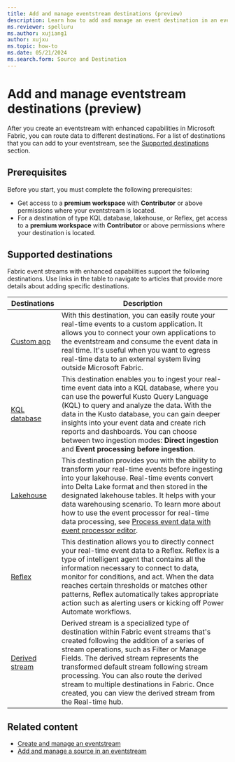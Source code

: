 ```yaml
---
title: Add and manage eventstream destinations (preview)
description: Learn how to add and manage an event destination in an eventstream with enhanced capabilities. 
ms.reviewer: spelluru
ms.author: xujiang1
author: xujxu
ms.topic: how-to
ms.date: 05/21/2024
ms.search.form: Source and Destination
---
```


# Add and manage eventstream destinations (preview)
After you create an eventstream with enhanced capabilities in Microsoft Fabric, you can route data to different destinations. For a list of destinations that you can add to your eventstream, see the [Supported destinations](#supported-destinations) section.

## Prerequisites

Before you start, you must complete the following prerequisites:

- Get access to a **premium workspace** with **Contributor** or above permissions where your eventstream is located.
- For a destination of type KQL database, lakehouse, or Reflex, get access to a **premium workspace** with **Contributor** or above permissions where your destination is located.

## Supported destinations

Fabric event streams with enhanced capabilities support the following destinations. Use links in the table to navigate to articles that provide more details about adding specific destinations.

| Destinations          | Description |
| --------------- | ---------- |
| [Custom app](add-destination-custom-app-enhanced.md) | With this destination, you can easily route your real-time events to a custom application. It allows you to connect your own applications to the eventstream and consume the event data in real time. It's useful when you want to egress real-time data to an external system living outside Microsoft Fabric.  |
| [KQL database](add-destination-kql-database,md) | This destination enables you to ingest your real-time event data into a KQL database, where you can use the powerful Kusto Query Language (KQL) to query and analyze the data. With the data in the Kusto database, you can gain deeper insights into your event data and create rich reports and dashboards. You can choose between two ingestion modes: **Direct ingestion** and **Event processing before ingestion**.|
| [Lakehouse](add-destination-lakehouse.md) | This destination provides you with the ability to transform your real-time events before ingesting into your lakehouse. Real-time events convert into Delta Lake format and then stored in the designated lakehouse tables. It helps with your data warehousing scenario. To learn more about how to use the event processor for real-time data processing, see [Process event data with event processor editor](./process-events-using-event-processor-editor.md).|
| [Reflex](add-destination-reflex-enhanced.md) |This destination allows you to directly connect your real-time event data to a Reflex. Reflex is a type of intelligent agent that contains all the information necessary to connect to data, monitor for conditions, and act. When the data reaches certain thresholds or matches other patterns, Reflex automatically takes appropriate action such as alerting users or kicking off Power Automate workflows.|
| [Derived stream](add-destination-derived-stream.md) | Derived stream is a specialized type of destination within Fabric event streams that's created following the addition of a series of stream operations, such as Filter or Manage Fields. The derived stream represents the transformed default stream following stream processing. You can also route the derived stream to multiple destinations in Fabric. Once created, you can view the derived stream from the Real-time hub. |

## Related content

- [Create and manage an eventstream](./create-manage-an-eventstream.md)
- [Add and manage a source in an eventstream](./add-manage-eventstream-sources.md)


